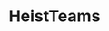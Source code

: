 ---
title: HeistTeams
crosslinks:
- gtaonline
- gtaglitches
- CEOfriendly
- osugame
- me_irl
- pceo
- GTAGivers
---